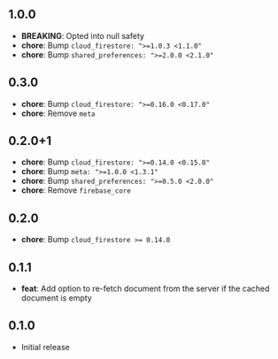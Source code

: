 ## 1.0.0

  * **BREAKING**: Opted into null safety
  * **chore**: Bump `cloud_firestore: ">=1.0.3 <1.1.0"`
  * **chore**: Bump `shared_preferences: ">=2.0.0 <2.1.0"`

## 0.3.0

  * **chore**: Bump `cloud_firestore: ">=0.16.0 <0.17.0"`
  * **chore**: Remove `meta`

## 0.2.0+1

  * **chore**: Bump `cloud_firestore: ">=0.14.0 <0.15.0"`
  * **chore**: Bump `meta: ">=1.0.0 <1.3.1"`
  * **chore**: Bump `shared_preferences: ">=0.5.0 <2.0.0"`
  * **chore**: Remove `firebase_core`

## 0.2.0

  * **chore**: Bump `cloud_firestore >= 0.14.0`

## 0.1.1

  * **feat**: Add option to re-fetch document from the server if the cached document is empty

## 0.1.0 

  * Initial release
